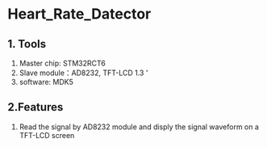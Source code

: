 # Heart_Rate_Datector



## 1. Tools

1. Master chip: STM32RCT6
2. Slave module：AD8232, TFT-LCD 1.3 '
3. software: MDK5 

## 2.Features

1. Read the signal by AD8232 module and disply the signal waveform on a TFT-LCD screen
